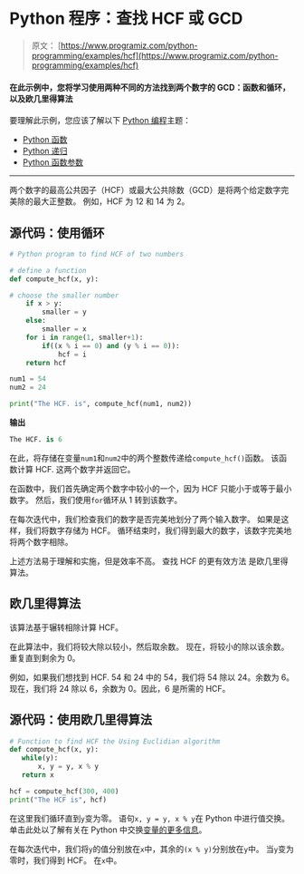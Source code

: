 # Python 程序：查找 HCF 或 GCD

> 原文： [https://www.programiz.com/python-programming/examples/hcf](https://www.programiz.com/python-programming/examples/hcf)

#### 在此示例中，您将学习使用两种不同的方法找到两个数字的 GCD：函数和循环，以及欧几里得算法

要理解此示例，您应该了解以下 [Python 编程](/python-programming "Python tutorial")主题：

*   [Python 函数](/python-programming/function)
*   [Python 递归](/python-programming/recursion)
*   [Python 函数参数](/python-programming/function-argument)

* * *

两个数字的最高公共因子（HCF）或最大公共除数（GCD）是将两个给定数字完美除的最大正整数。 例如，HCF 为 12 和 14 为 2。

## 源代码：使用循环

```py
# Python program to find HCF of two numbers

# define a function
def compute_hcf(x, y):

# choose the smaller number
    if x > y:
        smaller = y
    else:
        smaller = x
    for i in range(1, smaller+1):
        if((x % i == 0) and (y % i == 0)):
            hcf = i 
    return hcf

num1 = 54 
num2 = 24

print("The HCF. is", compute_hcf(num1, num2)) 
```

**输出**

```py
The HCF. is 6

```

在此，将存储在变量`num1`和`num2`中的两个整数传递给`compute_hcf()`函数。 该函数计算 HCF. 这两个数字并返回它。

在函数中，我们首先确定两个数字中较小的一个，因为 HCF 只能小于或等于最小数字。 然后，我们使用`for`循环从 1 转到该数字。

在每次迭代中，我们检查我们的数字是否完美地划分了两个输入数字。 如果是这样，我们将数字存储为 HCF。 循环结束时，我们得到最大的数字，该数字完美地将两个数字相除。

上述方法易于理解和实施，但是效率不高。 查找 HCF 的更有效方法 是欧几里得算法。

## 欧几里得算法

该算法基于辗转相除计算 HCF。

在此算法中，我们将较大除以较小，然后取余数。 现在，将较小的除以该余数。 重复直到剩余为 0。

例如，如果我们想找到 HCF. 54 和 24 中的 54，我们将 54 除以 24。余数为 6。现在，我们将 24 除以 6，余数为 0。因此，6 是所需的 HCF。

## 源代码：使用欧几里得算法

```py
# Function to find HCF the Using Euclidian algorithm
def compute_hcf(x, y):
   while(y):
       x, y = y, x % y
   return x

hcf = compute_hcf(300, 400)
print("The HCF is", hcf)
```

在这里我们循环直到`y`变为零。 语句`x, y = y, x % y`在 Python 中进行值交换。 单击此处以了解有关在 Python 中交换[变量的更多信息](/python-programming/examples/swap-variables "Source Code to Swap Variables")。

在每次迭代中，我们将`y`的值分别放在`x`中，其余的`(x % y)`分别放在`y`中。 当`y`变为零时，我们得到 HCF。 在`x`中。